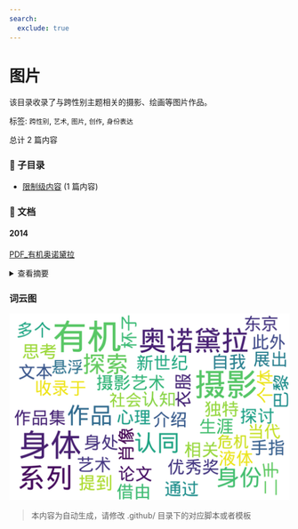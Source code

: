 ```yaml
---
search:
  exclude: true
---
```



# 图片

该目录收录了与跨性别主题相关的摄影、绘画等图片作品。


标签: `跨性别`, `艺术`, `图片`, `创作`, `身份表达`


总计 2 篇内容


### 📁 子目录

- [限制级内容](限制级内容) (1 篇内容)


### 📄 文档


#### 2014



[PDF_有机奥诺黛拉](PDF_有机奥诺黛拉_page.md)<details><summary>查看摘要</summary>

此文件为有机·奥诺黛拉的摄影作品集及其相关论文，收录于‘11根手指’系列的第24期，主要探讨有机·奥诺黛拉的摄影艺术，尤其是她对身体性和身份认同的深入思考。文中详细介绍了有机的艺术生涯，尤其是其在1991年获得摄影新世纪优秀奖后，如何借由独特的表现方式探索摄影、认知和身体性的关系。文本提到有机如何通过摄影呈现身处其心理状态的身体，以及对自我身体意识的探索。此外，作品集中包含她在巴黎和东京展出的多个系列作品，包括《液体与杯子》、《二手衣服的肖像》和《鸟》等，并分析了这些系列如何反映出个体在当代社会中的悬浮及身份认同危机。
</details>




### 词云图

![摘要词云图](abstracts_wordcloud.png)


> 本内容为自动生成，请修改 .github/ 目录下的对应脚本或者模板
